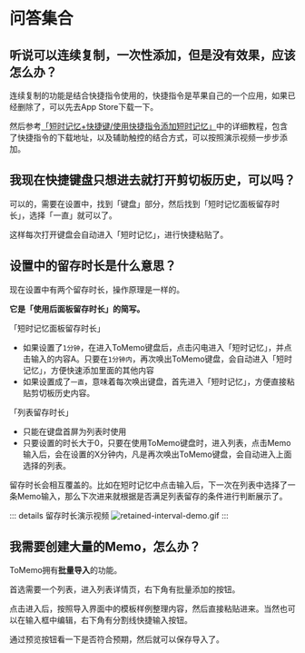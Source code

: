 # 问答集合

## 听说可以连续复制，一次性添加，但是没有效果，应该怎么办？
连续复制的功能是结合快捷指令使用的，快捷指令是苹果自己的一个应用，如果已经删除了，可以先去App Store下载一下。

然后参考[「短时记忆+快捷键/使用快捷指令添加短时记忆」](/short-term-memory-advance/)中的详细教程，包含了快捷指令的下载地址，以及辅助触控的结合方式，可以按照演示视频一步步添加。

## 我现在快捷键盘只想进去就打开剪切板历史，可以吗？
可以的，需要在设置中，找到「键盘」部分，然后找到「短时记忆面板留存时长」，选择「一直」就可以了。

这样每次打开键盘会自动进入「短时记忆」，进行快捷粘贴了。

## 设置中的留存时长是什么意思？
现在设置中有两个留存时长，操作原理是一样的。

**它是「使用后面板留存时长」的简写。**

「短时记忆面板留存时长」
- 如果设置了`1分钟`，在进入ToMemo键盘后，点击闪电进入「短时记忆」，并点击输入的内容A。只要在`1分钟内`，再次唤出ToMemo键盘，会自动进入「短时记忆」，方便快速添加里面的其他内容
- 如果设置成了`一直`，意味着每次唤出键盘，首先进入「短时记忆」，方便直接粘贴剪切板历史内容。

「列表留存时长」
- 只能在键盘首屏为列表时使用
- 只要设置的时长大于0，只要在使用ToMemo键盘时，进入列表，点击Memo输入后，会在设置的X分钟内，凡是再次唤出ToMemo键盘，会自动进入上面选择的列表。

留存时长会相互覆盖的。比如在短时记忆中点击输入后，下一次在列表中选择了一条Memo输入，那么下次进来就根据是否满足列表留存的条件进行判断展示了。

::: details 留存时长演示视频
![retained-interval-demo.gif](/images/questions/retained-interval-demo.gif)
:::

## 我需要创建大量的Memo，怎么办？
ToMemo拥有**批量导入**的功能。

首选需要一个列表，进入列表详情页，右下角有批量添加的按钮。

点击进入后，按照导入界面中的模板样例整理内容，然后直接粘贴进来。当然也可以在输入框中编辑，右下角有分割线快捷输入按钮。

通过预览按钮看一下是否符合预期，然后就可以保存导入了。
